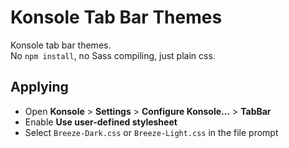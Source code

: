 # Konsole Tab Bar Themes
Konsole tab bar themes.  
No `npm install`, no Sass compiling, just plain css.

## Applying
- Open **Konsole** > **Settings** > **Configure Konsole...** > **TabBar**
- Enable **Use user-defined stylesheet**
- Select `Breeze-Dark.css` or `Breeze-Light.css` in the file prompt
